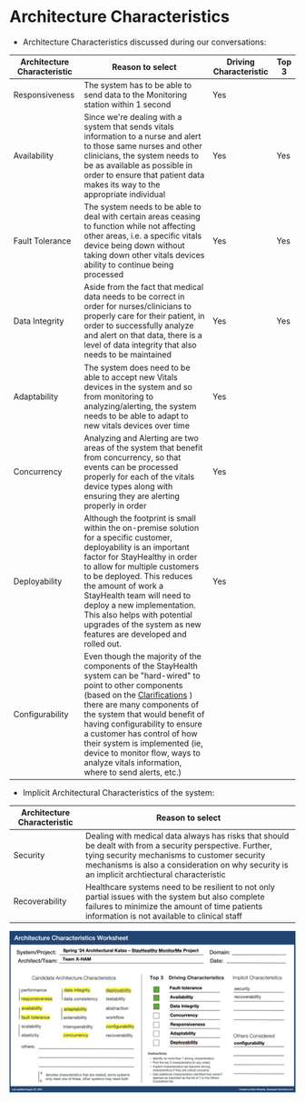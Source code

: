 # Architecture Characteristics


- Architecture Characteristics discussed during our conversations:

| Architecture Characteristic | Reason to select | Driving Characteristic | Top 3 |
| --- | --- | --- | --- |
| Responsiveness | The system has to be able to send data to the Monitoring station within 1 second | Yes | |
| Availability | Since we're dealing with a system that sends vitals information to a nurse and alert to those same nurses and other clinicians, the system needs to be as available as possible in order to ensure that patient data makes its way to the appropriate individual | Yes | Yes |
| Fault Tolerance | The system needs to be able to deal with certain areas ceasing to function while not affecting other areas, i.e. a specific vitals device being down without taking down other vitals devices ability to continue being processed | Yes | Yes |
| Data Integrity | Aside from the fact that medical data needs to be correct in order for nurses/clinicians to properly care for their patient, in order to successfully analyze and alert on that data, there is a level of data integrity that also needs to be maintained | Yes | Yes |
| Adaptability | The system does need to be able to accept new Vitals devices in the system and so from monitoring to analyzing/alerting, the system needs to be able to adapt to new vitals devices over time | Yes | |
| Concurrency | Analyzing and Alerting are two areas of the system that benefit from concurrency, so that events can be processed properly for each of the vitals device types along with ensuring they are alerting properly in order | Yes | |
| Deployability | Although the footprint is small within the on-premise solution for a specific customer, deployability is an important factor for StayHealthy in order to allow for multiple customers to be deployed.  This reduces the amount of work a StayHealth team will need to deploy a new implementation.  This also helps with potential upgrades of the system as new features are developed and rolled out. | Yes | |
| Configurability | Even though the majority of the components of the StayHealth system can be "hard-wired" to point to other components (based on the [Clarifications](../1.Background-and-Requirements/1.c-Clarifications.md) ) there are many components of the system that would benefit of having configurability to ensure a customer has control of how their system is implemented (ie, device to monitor flow, ways to analyze vitals information, where to send alerts, etc.) | | |



- Implicit Architectural Characteristics of the system:

| Architecture Characteristic | Reason to select |
| --- | --- |
| Security | Dealing with medical data always has risks that should be dealt with from a security perspective.  Further, tying security mechanisms to customer security mechanisms is also a consideration on why security is an implicit archtiectural characteristic |
| Recoverability | Healthcare systems need to be resilient to not only partial issues with the system but also complete failures to minimize the amount of time patients information is not available to clinical staff |


![ArchitectualCharacteristics](../images/X-Ham_ArchKata_Architectural_Characteristics.png)
